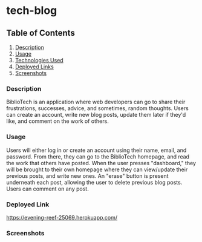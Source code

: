 # tech-blog

## Table of Contents

1. [Description](#description)
2. [Usage](#usage)
3. [Technologies Used](#technologies-used)
4. [Deployed Links](#deployed-links)
5. [Screenshots](#screenshots)

### Description

BiblioTech is an application where web developers can go to share their frustrations, successes, advice, and sometimes, random thoughts. Users can create an account, write new blog posts, update them later if they'd like, and comment on the work of others.

### Usage

Users will either log in or create an account using their name, email, and password. From there, they can go to the BiblioTech homepage, and read the work that others have posted. When the user presses "dashboard," they will be brought to their own homepage where they can view/update their previous posts, and write new ones. An "erase" button is present underneath each post, allowing the user to delete previous blog posts. Users can comment on any post.

### Deployed Link

https://evening-reef-25069.herokuapp.com/

### Screenshots



